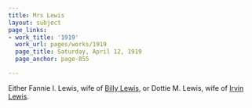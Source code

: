 ```yaml
---
title: Mrs Lewis
layout: subject
page_links:
- work_title: '1919'
  work_url: pages/works/1919
  page_title: Saturday, April 12, 1919
  page_anchor: page-855

---
```

<p>Either Fannie I. Lewis, wife of <a href='../subjects/8055' title='Billy Lewis'>Billy Lewis</a>, or Dottie M. Lewis, wife of <a href='../subjects/242' title='Irvin Lewis'>Irvin Lewis</a>.</p>